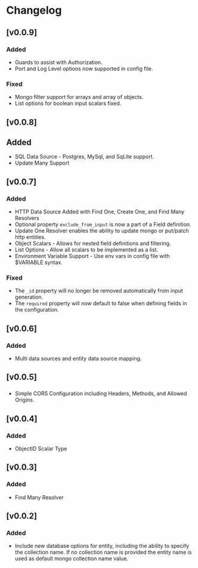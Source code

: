 # Changelog

## [v0.0.9]

### Added

- Guards to assist with Authorization.
- Port and Log Level options now supported in config file.

### Fixed

- Mongo filter support for arrays and array of objects.
- List options for boolean input scalars fixed.

## [v0.0.8]

## Added

- SQL Data Source - Postgres, MySql, and SqLite support.
- Update Many Support

## [v0.0.7]

### Added

- HTTP Data Source Added with Find One, Create One, and Find Many Resolvers
- Optional property `exclude_from_input` is now a part of a Field definition.
- Update One Resolver enables the ability to update mongo or put/patch http entities.
- Object Scalars - Allows for nested field definitions and filtering.
- List Options - Allow all scalars to be implemented as a list.
- Environment Variable Support - Use env vars in config file with $VARIABLE syntax.

### Fixed

- The `_id` property will no longer be removed automatically from input generation.
- The `required` property will now default to false when defining fields in the configuration.

## [v0.0.6]

### Added

- Multi data sources and entity data source mapping.

## [v0.0.5]

###

- Simple CORS Configuration including Headers, Methods, and Allowed Origins.

## [v0.0.4]

### Added

- ObjectID Scalar Type

## [v0.0.3]

### Added

- Find Many Resolver

## [v0.0.2]

### Added

- Include new database options for entity, including the ability to specify the collection name. If no collection name is provided the entity name is used as default mongo collection name value.

